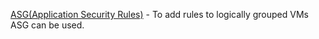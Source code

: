 <ins>ASG(Application Security Rules)</ins> -	To  add rules to logically grouped VMs ASG can be used.
